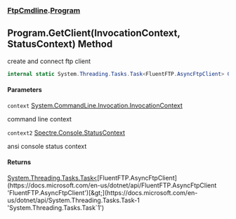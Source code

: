 ### [FtpCmdline](FtpCmdline.md 'FtpCmdline').[Program](Program.md 'FtpCmdline.Program')

## Program.GetClient(InvocationContext, StatusContext) Method

create and connect ftp client

```csharp
internal static System.Threading.Tasks.Task<FluentFTP.AsyncFtpClient> GetClient(System.CommandLine.Invocation.InvocationContext context, Spectre.Console.StatusContext context2);
```
#### Parameters

<a name='FtpCmdline.Program.GetClient(System.CommandLine.Invocation.InvocationContext,Spectre.Console.StatusContext).context'></a>

`context` [System.CommandLine.Invocation.InvocationContext](https://docs.microsoft.com/en-us/dotnet/api/System.CommandLine.Invocation.InvocationContext 'System.CommandLine.Invocation.InvocationContext')

command line context

<a name='FtpCmdline.Program.GetClient(System.CommandLine.Invocation.InvocationContext,Spectre.Console.StatusContext).context2'></a>

`context2` [Spectre.Console.StatusContext](https://docs.microsoft.com/en-us/dotnet/api/Spectre.Console.StatusContext 'Spectre.Console.StatusContext')

ansi console status context

#### Returns
[System.Threading.Tasks.Task&lt;](https://docs.microsoft.com/en-us/dotnet/api/System.Threading.Tasks.Task-1 'System.Threading.Tasks.Task`1')[FluentFTP.AsyncFtpClient](https://docs.microsoft.com/en-us/dotnet/api/FluentFTP.AsyncFtpClient 'FluentFTP.AsyncFtpClient')[&gt;](https://docs.microsoft.com/en-us/dotnet/api/System.Threading.Tasks.Task-1 'System.Threading.Tasks.Task`1')